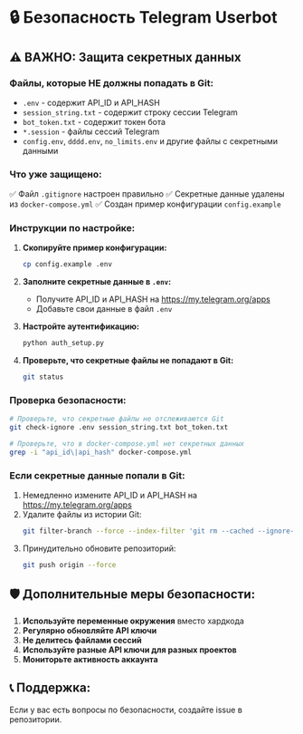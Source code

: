 # 🔒 Безопасность Telegram Userbot

## ⚠️ ВАЖНО: Защита секретных данных

### Файлы, которые НЕ должны попадать в Git:
- `.env` - содержит API_ID и API_HASH
- `session_string.txt` - содержит строку сессии Telegram
- `bot_token.txt` - содержит токен бота
- `*.session` - файлы сессий Telegram
- `config.env`, `dddd.env`, `no_limits.env` и другие файлы с секретными данными

### Что уже защищено:
✅ Файл `.gitignore` настроен правильно
✅ Секретные данные удалены из `docker-compose.yml`
✅ Создан пример конфигурации `config.example`

### Инструкции по настройке:

1. **Скопируйте пример конфигурации:**
   ```bash
   cp config.example .env
   ```

2. **Заполните секретные данные в `.env`:**
   - Получите API_ID и API_HASH на https://my.telegram.org/apps
   - Добавьте свои данные в файл `.env`

3. **Настройте аутентификацию:**
   ```bash
   python auth_setup.py
   ```

4. **Проверьте, что секретные файлы не попадают в Git:**
   ```bash
   git status
   ```

### Проверка безопасности:
```bash
# Проверьте, что секретные файлы не отслеживаются Git
git check-ignore .env session_string.txt bot_token.txt

# Проверьте, что в docker-compose.yml нет секретных данных
grep -i "api_id\|api_hash" docker-compose.yml
```

### Если секретные данные попали в Git:
1. Немедленно измените API_ID и API_HASH на https://my.telegram.org/apps
2. Удалите файлы из истории Git:
   ```bash
   git filter-branch --force --index-filter 'git rm --cached --ignore-unmatch .env session_string.txt' --prune-empty --tag-name-filter cat -- --all
   ```
3. Принудительно обновите репозиторий:
   ```bash
   git push origin --force
   ```

## 🛡️ Дополнительные меры безопасности:

1. **Используйте переменные окружения** вместо хардкода
2. **Регулярно обновляйте API ключи**
3. **Не делитесь файлами сессий**
4. **Используйте разные API ключи для разных проектов**
5. **Мониторьте активность аккаунта**

## 📞 Поддержка:
Если у вас есть вопросы по безопасности, создайте issue в репозитории. 
